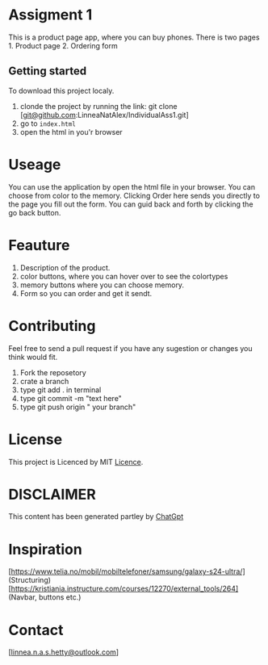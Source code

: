 # Assigment 1 
This is a product page app, where you can buy phones. There is two pages
    1. Product page
    2. Ordering form

## Getting started
To download this project localy.
1. clonde the project by running the link: git clone [git@github.com:LinneaNatAlex/IndividualAss1.git] 
2. go to `index.html`
3. open the html in you'r browser

# Useage
You can use the application by open the html file in your browser.
You can choose from color to the memory. Clicking Order here sends you directly to the page you fill out the form. You can guid back and forth by clicking the go back button.


# Feauture
1. Description of the product.
2. color buttons, where you can hover over to see the colortypes
3. memory buttons where you can choose memory.
4. Form so you can order and get it sendt.

# Contributing 
Feel free to send a pull request if you have any sugestion or changes you think would fit.
1. Fork the reposetory
2. crate a branch
3. type git add . in terminal
4. type git commit -m "text here"
5. type git push origin " your branch"

# License
This project is Licenced by MIT [Licence](LICENCE).

# DISCLAIMER
This content has been generated partley by [ChatGpt](https://chatgpt.com/)

# Inspiration
[https://www.telia.no/mobil/mobiltelefoner/samsung/galaxy-s24-ultra/] (Structuring)
[https://kristiania.instructure.com/courses/12270/external_tools/264] (Navbar, buttons etc.)


# Contact 
[linnea.n.a.s.hetty@outlook.com]
